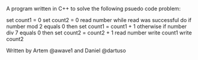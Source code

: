 A program written in C++ to solve the following psuedo code problem:

set count1 = 0
set count2 = 0
read number
while read was successful do
if number mod 2 equals 0
then
set count1 = count1 + 1
otherwise
if number div 7 equals 0
then
set count2 = count2 + 1
read number
write count1
write count2

Written by Artem @awave1 and Daniel @dartuso